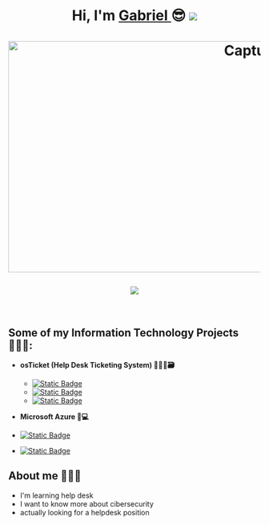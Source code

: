

  <div align="center">
<h1>Hi, I'm  <a href="https://www.linkedin.com/in/luis-gabriel-alvarez-zuñiga-883976344">Gabriel </a>😎
<img src="https://user-images.githubusercontent.com/73097560/115834477-dbab4500-a447-11eb-908a-139a6edaec5c.gif"><br><br>
<img width="1386" height="461" alt="Captura de pantalla 2025-10-02 171633" src="https://github.com/user-attachments/assets/c6e09306-1a15-498c-acb8-70edb551a301" />

<img src="https://user-images.githubusercontent.com/73097560/115834477-dbab4500-a447-11eb-908a-139a6edaec5c.gif"><br><br>
</div>

                                                                                                        
                                                                                                        
                                                                                                                                                                                                            
<h2> Some of my Information Technology Projects 🧑🏻‍💻:</h2>

- <b>osTicket (Help Desk Ticketing System) 🧑🏻‍💻🗃️</b>
  - [![Static Badge](https://img.shields.io/badge/Prerequisites%20and%20Installation-black?style=for-the-badge)](https://github.com/GabrielAlvarez01/osticket-prereqs)
  - [![Static Badge](https://img.shields.io/badge/Post%20Installation%20Configuration-black?style=for-the-badge)]()
  - [![Static Badge](https://img.shields.io/badge/Ticket%20Lifecycle%20Examples-black?style=for-the-badge)]()

-  <b>Microsoft Azure 👥💻</b>
  - [![Static Badge](https://img.shields.io/badge/Configuring%20Onpremises%20Active%20Directory%20within%20Azure%20VMs-black?style=for-the-badge)]()
  - [![Static Badge](https://img.shields.io/badge/Network%20Security%20Groups%20(NSGs)%20and%20Inspecting%20Network%20Protocols-black?style=for-the-badge)]()
<h2> About me 🧙🏻‍♂️</h2>

- I'm learning help desk
- I want to know more about cibersecurity
- actually looking for a helpdesk position
<br>
